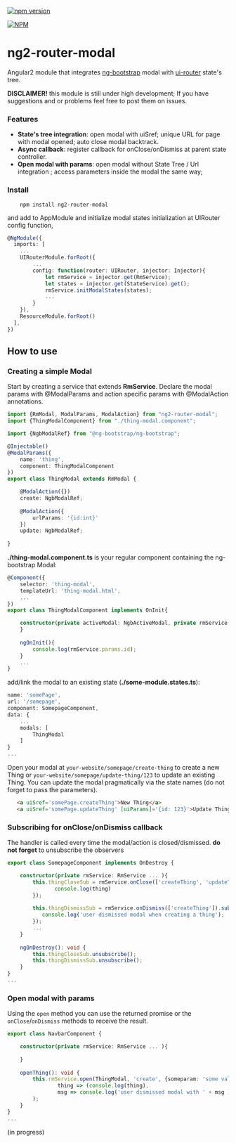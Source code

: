 
[![npm version](https://badge.fury.io/js/ng2-router-modal.svg)](https://badge.fury.io/js/ng2-router-modal)

[![NPM](https://nodei.co/npm/ng2-router-modal.png?downloads=true&downloadRank=true&stars=true)](https://nodei.co/npm/ng2-router-modal/)

# ng2-router-modal
Angular2 module that integrates [ng-bootstrap](https://ng-bootstrap.github.io) modal with [ui-router](https://ui-router.github.io/ng2/) state's tree.

**DISCLAIMER!** this module is still under high development; If you have suggestions and or problems feel free to post them on issues. 

### Features
* **State's tree integration**: open modal with uiSref; unique URL for page with modal opened; auto close modal backtrack.
* **Async callback**: register callback for onClose/onDismiss at parent state controller.
* **Open modal with params**: open modal without State Tree / Url integration ; access parameters inside the modal the same way; 

### Install

```
    npm install ng2-router-modal
```

and add to AppModule and initialize modal states initialization at UIRouter config function,

```ts
@NgModule({
  imports: [
    ... 
    UIRouterModule.forRoot({
        ...
        config: function(router: UIRouter, injector: Injector){
            let rmService = injector.get(RmService);
            let states = injector.get(StateService).get();
            rmService.initModalStates(states);
            ...
        }
    }),
    ResourceModule.forRoot()
  ],
})
```


## How to use

### Creating a simple Modal

Start by creating a service that extends **RmService**. Declare the modal params with @ModalParams and action specific params with @ModalAction annotations.

```ts
import {RmModal, ModalParams, ModalAction} from "ng2-router-modal";
import {ThingModalComponent} from "./thing-modal.component";

import {NgbModalRef} from "@ng-bootstrap/ng-bootstrap";

@Injectable()
@ModalParams({
    name: 'thing',
    component: ThingModalComponent
})
export class ThingModal extends RmModal {

    @ModalAction({})
    create: NgbModalRef;
    
    @ModalAction({
        urlParams: '{id:int}'
    })
    update: NgbModalRef;
    
}
```

**./thing-modal.component.ts** is your regular component containing the ng-bootstrap Modal:
```ts
@Component({
    selector: 'thing-modal',
    templateUrl: 'thing-modal.html',
    ... 
})
export class ThingModalComponent implements OnInit{

    constructor(private activeModal: NgbActiveModal, private rmService: RmService, ...) {
    }
    
    ngOnInit(){
        console.log(rmService.params.id); 
    }
    ... 
}
```

add/link the modal to an existing state (**./some-module.states.ts**):
```ts
name: 'somePage',
url: '/somepage',
component: SomepageComponent,
data: {
    ...
    modals: [
        ThingModal
    ]
}
...
```

Open your modal at `your-website/somepage/create-thing` to create a new Thing or `your-website/somepage/update-thing/123`
to update an existing Thing. You can update the modal pragmatically via the state names (do not forget to pass the parameters).
```html 
   <a uiSref='somePage.createThing'>New Thing</a>
   <a uiSref='somePage.updateThing' [uiParams]='{id: 123}'>Update Thing 123</a>
```


### Subscribing for onClose/onDismiss callback

The handler is called every time the modal/action is closed/dismissed. **do not forget** to unsubscribe the observers

```ts
export class SomepageComponent implements OnDestroy {

    constructor(private rmService: RmService ... ){
        this.thingCloseSub = rmService.onClose(['createThing', 'updateThing']).subscribe((thing: any) => {
               console.log(thing)
        });
        
        this.thingDismissSub = rmService.onDismiss(['createThing']).subscribe((thing: any) => {
           console.log('user dismissed modal when creating a thing');
        });
        ...        
    }
    
    ngOnDestroy(): void {
        this.thingCloseSub.unsubscribe();
        this.thingDismissSub.unsubscribe();
    }
}
...
```


### Open modal with params

Using the `open` method you can use the returned promise or the `onClose`/`onDismiss` methods to receive the result.


```ts
export class NavbarComponent {

    constructor(private rmService: RmService ... ){
 
    }
    
    openThing(): void {
        this.rmService.open(ThingModal, 'create', {someparam: 'some value'}).then(
                thing => (console.log(thing),
                msg => console.log('user dismissed modal with ' + msg )
        );
    }
}
...
```


(in progress)